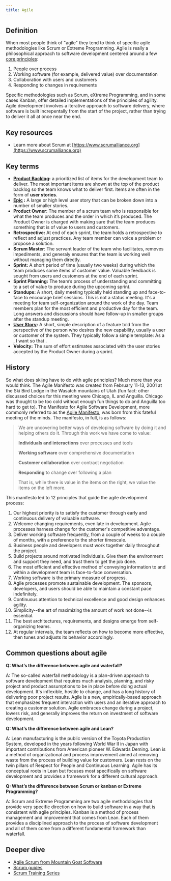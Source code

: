 ```yaml
---
title: Agile
---
```


## Definition

When most people think of "agile" they tend to think of specific agile methodologies like Scrum or Extreme Programming. Agile is really a philosophical approach to software development centered around a few [core principles](http://agilemanifesto.org/):

1. People over process
2. Working software (for example, delivered value) over documentation
3. Collaboration with users and customers
4. Responding to changes in requirements

Specific methodologies such as Scrum, eXtreme Programming, and in some cases Kanban, offer detailed implementations of the principles of agility. Agile development involves a iterative approach to software delivery, where software is built increpentally from the start of the project, rather than trying to deliver it all at once near the end. 

## Key resources

* Learn more about Scrum at [https://www.scrumalliance.org](https://www.scrumalliance.org)

## Key terms

* **[Product Backlog](https://www.atlassian.com/agile/backlogs):** a prioritized list of items for the development team to deliver. The most important items are shown at the top of the product backlog so the team knows what to deliver first. Items are often in the form of **user stories**.
* **[Epic](https://confluence.atlassian.com/agile/jira-agile-user-s-guide/working-with-epics) :**  A large or high level user story that can be broken down into a number of smaller stories.
* **Product Owner**: The member of a scrum team who is responsible for what the team produces and the order in which it’s produced. The Product Owner is charged with making sure that the team produces something that is of value to users and customers.
* **Retrospective:** At end of each sprint, the team holds a retrospective to reflect and adjust practices. Any team member can voice a problem or propose a solution.
* **Scrum Master**: The servant leader of the team who facilitates, removes impediments, and generaly ensures that the team is working well without managing them directly.
* **Sprint:** A short period of time (usually two weeks) during which the team produces some items of customer value.  Valuable feedback is sought from users and customers at the end of each sprint.
* **Sprint Planning:** The team’s process of understanding and committing to a set of value to produce during the upcoming sprint.
* **Standups:** A short, daily meeting typically held standing up and face-to-face to encourage brief sessions. This is not a status meeting. It's a meeting for team self-organization around the work of the day. Team members plan for the most efficient and productive day for the team. Long answers and discussions should have follow-up in smaller groups after the standup meeting.
* **[User Story](https://www.mountaingoatsoftware.com/agile/user-stories):** A short, simple description of a feature told from the perspective of the person who desires the new capability, usually a user or customer of the system. They typically follow a simple template: As a <type of user>, I want <some goal> so that <some benefit>.
* **Velocity:** The sum of effort estimates associated with the user stories accepted by the Product Owner during a sprint.

## History

So what does skiing have to do with agile principles? Much more than you would think. The Agile Manifesto was created from February 11-13, 2001 at the Ski Bird Lodge in the Wasatch mountains of Utah (fun fact: other discussed choices for this meeting were Chicago, IL and Anguilla. Chicago was thought to be too cold without enough fun things to do and Anguilla too hard to get to). The Manifesto for Agile Software Development, more commonly referred to as the [Agile Manifesto](http://agilemanifesto.org/), was born from this fateful meeting of the minds. The manifesto, in full, is as follows:

> We are uncovering better ways of developing software by doing it and helping others do it. Through this work we have come to value:
>
> **Individuals and interactions** over processes and tools
>
> **Working software** over comprehensive documentation
> 
> **Customer collaboration** over contract negotiation
> 
> **Responding** to change over following a plan
> 
> That is, while there is value in the items on the right, we value the items on the left more.

This manifesto led to 12 principles that guide the agile development process:

1. Our highest priority is to satisfy the customer through early and continuous delivery of valuable software.
2. Welcome changing requirements, even late in development. Agile processes harness change for the customer's competitive advantage.
3. Deliver working software frequently, from a couple of weeks to a couple of months, with a preference to the shorter timescale.
4. Business people and developers must work together daily throughout the project.
5. Build projects around motivated individuals. Give them the environment and support they need, and trust them to get the job done.
6. The most efficient and effective method of conveying information to and within a development team is face-to-face conversation.
7. Working software is the primary measure of progress.
8. Agile processes promote sustainable development. The sponsors, developers, and users should be able to maintain a constant pace indefinitely.
9. Continuous attention to technical excellence and good design enhances agility.
10. Simplicity--the art of maximizing the amount of work not done--is essential.
11. The best architectures, requirements, and designs emerge from self-organizing teams.
12. At regular intervals, the team reflects on how to become more effective, then tunes and adjusts its behavior accordingly.

## **Common questions about agile**

**Q: What’s the difference between agile and waterfall?**

A: The so-called waterfall methodology is a plan-driven approach to software development that requires much analysis, planning, and risky project and product assumptions to be in place before doing actual development. It's inflexible, hostile to change, and has a long history of delivering poor project results. Agile is a new, empirically-based approach that emphasizes frequent interaction with users and an iterative approach to creating a customer solution. Agile embraces change during a project, lowers risk, and generally improves the return on investment of software development.

**Q: What’s the difference between agile and Lean?**

A: Lean manufacturing is the public version of the Toyota Production System, developed in the years following World War II in Japan with important contributions from American pioneer W. Edwards Deming. Lean is a method of organizational and process improvement aimed at removing waste from the process of building value for customers. Lean rests on the twin pillars of Respect for People and Continuous Learning. Agile has its conceptual roots in Lean but focuses most specifically on software development and provides a framework for a different cultural approach.

**Q: What’s the difference between Scrum or kanban or Extreme Programming?**

A: Scrum and Extreme Programming are two agile methodologies that provide very specific direction on how to build software in a way that is consistent with agile principles. Kanban is a method of process management and improvement that comes from Lean. Each of them provides a disciplined approach to the process of software development and all of them come from a different fundamental framework than waterfall.

## Deeper dive

* [Agile Scrum from Mountain Goat Software](https://www.mountaingoatsoftware.com/presentations)
* [Scrum guides](http://scrumguides.org/scrum-guide.html)
* [Scrum Training Series](http://scrumtrainingseries.com/)
